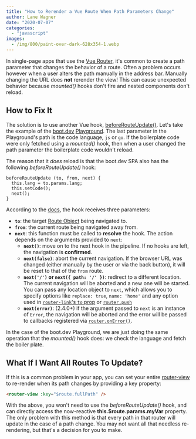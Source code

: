 ```yaml
---
title: "How to Rerender a Vue Route When Path Parameters Change"
author: Lane Wagner
date: "2020-07-07"
categories: 
  - "javascript"
images:
  - /img/800/paint-over-dark-628x354-1.webp
---
```


In single-page apps that use the [Vue Router](https://router.vuejs.org/), it's common to create a path parameter that changes the behavior of a route. Often a problem occurs however when a user alters the path manually in the address bar. Manually changing the URL does **not** rerender the view! This can cause unexpected behavior because _mounted()_ hooks don't fire and nested components don't reload.

## How to Fix It

The solution is to use another Vue hook, [beforeRouteUpdate()](https://router.vuejs.org/guide/advanced/navigation-guards.html#in-component-guards). Let's take the example of the [boot.dev](https://boot.dev/) [Playground](https://app.boot.dev/playground/go). The last parameter in the Playground's path is the code language, `js` or `go`. If the boilerplate code were only fetched using a _mounted()_ hook, then when a user changed the path parameter the boilerplate code wouldn't reload.

The reason that it _does_ reload is that the boot.dev SPA also has the following _beforeRouteUpdate()_ hook:

```
beforeRouteUpdate (to, from, next) {
  this.lang = to.params.lang;
  this.setCode();
  next();
}
```

According to the [docs](https://router.vuejs.org/guide/advanced/navigation-guards.html#global-before-guards), the hook receives three parameters:

- **`to`**: the target [Route Object](https://router.vuejs.org/api/#the-route-object) being navigated to.
- **`from`**: the current route being navigated away from.
- **`next`**: this function must be called to **resolve** the hook. The action depends on the arguments provided to `next`:
    - **`next()`**: move on to the next hook in the pipeline. If no hooks are left, the navigation is **confirmed**.
    - **`next(false)`**: abort the current navigation. If the browser URL was changed (either manually by the user or via the back button), it will be reset to that of the `from` route.
    - **`next('/')` or `next({ path: '/' })`**: redirect to a different location. The current navigation will be aborted and a new one will be started. You can pass any location object to `next`, which allows you to specify options like `replace: true`, `name: 'home'` and any option used in [`router-link`'s `to` prop](https://router.vuejs.org/api/#to) or [`router.push`](https://router.vuejs.org/api/#router-push)
    - **`next(error)`**: (2.4.0+) if the argument passed to `next` is an instance of `Error`, the navigation will be aborted and the error will be passed to callbacks registered via [`router.onError()`](https://router.vuejs.org/api/#router-onerror).

In the case of the boot.dev Playground, we are just doing the same operation that the _mounted()_ hook does: we check the language and fetch the boiler plate.

## What If I Want All Routes To Update?

If this is a common problem in your app, you can set your entire [router-view](https://router.vuejs.org/api/#router-view) to re-render when its path changes by providing a key property:

```html
<router-view :key="$route.fullPath" />
```

With the above, you won't need to use the _beforeRouteUpdate()_ hook, and can directly access the now-reactive **this.$route.params.myVar** property. The only problem with this method is that every path in that router will update in the case of a path change. You may not want all that needless re-rendering, but that's a decision for you to make.
